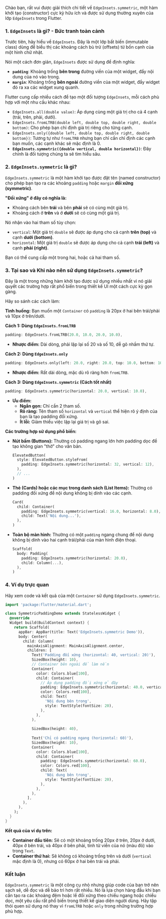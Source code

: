 Chào bạn, rất vui được giải thích chi tiết về `EdgeInsets.symmetric`, một hàm khởi tạo (constructor) cực kỳ hữu ích và được sử dụng thường xuyên của lớp `EdgeInsets` trong Flutter.

### 1. `EdgeInsets` là gì? - Bức tranh toàn cảnh

Trước tiên, hãy hiểu về `EdgeInsets`. Đây là một lớp bất biến (immutable class) dùng để biểu thị các khoảng cách bù trừ (offsets) từ bốn cạnh của một hình chữ nhật.

Nói một cách đơn giản, `EdgeInsets` được sử dụng để định nghĩa:
*   **`padding`**: Khoảng trống **bên trong** đường viền của một widget, đẩy nội dung của nó vào trong.
*   **`margin`**: Khoảng trống **bên ngoài** đường viền của một widget, đẩy widget đó ra xa các widget xung quanh.

Flutter cung cấp nhiều cách để tạo một đối tượng `EdgeInsets`, mỗi cách phù hợp với một nhu cầu khác nhau:
*   `EdgeInsets.all(double value)`: Áp dụng cùng một giá trị cho cả 4 cạnh (trái, trên, phải, dưới).
*   `EdgeInsets.fromLTRB(double left, double top, double right, double bottom)`: Cho phép bạn chỉ định giá trị riêng cho từng cạnh.
*   `EdgeInsets.only({double left, double top, double right, double bottom})`: Tương tự như `fromLTRB` nhưng bạn chỉ cần chỉ định các cạnh bạn muốn, các cạnh khác sẽ mặc định là 0.
*   **`EdgeInsets.symmetric({double vertical, double horizontal})`**: Đây chính là đối tượng chúng ta sẽ tìm hiểu sâu.

### 2. `EdgeInsets.symmetric` là gì?

`EdgeInsets.symmetric` là một hàm khởi tạo được đặt tên (named constructor) cho phép bạn tạo ra các khoảng `padding` hoặc `margin` **đối xứng (symmetric)**.

**"Đối xứng" ở đây có nghĩa là:**
*   Khoảng cách bên **trái** và bên **phải** sẽ có cùng một giá trị.
*   Khoảng cách ở **trên** và ở **dưới** sẽ có cùng một giá trị.

Nó nhận vào hai tham số tùy chọn:
*   `vertical`: Một giá trị `double` sẽ được áp dụng cho cả cạnh **trên (top)** và cạnh **dưới (bottom)**.
*   `horizontal`: Một giá trị `double` sẽ được áp dụng cho cả cạnh **trái (left)** và cạnh **phải (right)**.

Bạn có thể cung cấp một trong hai, hoặc cả hai tham số.

### 3. Tại sao và Khi nào nên sử dụng `EdgeInsets.symmetric`?

Đây là một trong những hàm khởi tạo được sử dụng nhiều nhất vì nó giải quyết các trường hợp rất phổ biến trong thiết kế UI một cách cực kỳ gọn gàng.

Hãy so sánh các cách làm:

**Tình huống:** Bạn muốn một `Container` có `padding` là 20px ở hai bên trái/phải và 10px ở trên/dưới.

**Cách 1: Dùng `EdgeInsets.fromLTRB`**
```dart
padding: EdgeInsets.fromLTRB(20.0, 10.0, 20.0, 10.0),
```
*   **Nhược điểm:** Dài dòng, phải lặp lại số 20 và số 10, dễ gõ nhầm thứ tự.

**Cách 2: Dùng `EdgeInsets.only`**
```dart
padding: EdgeInsets.only(left: 20.0, right: 20.0, top: 10.0, bottom: 10.0),
```
*   **Nhược điểm:** Rất dài dòng, mặc dù rõ ràng hơn `fromLTRB`.

**Cách 3: Dùng `EdgeInsets.symmetric` (Cách tốt nhất)**
```dart
padding: EdgeInsets.symmetric(horizontal: 20.0, vertical: 10.0),
```
*   **Ưu điểm:**
    *   **Ngắn gọn:** Chỉ cần 2 tham số.
    *   **Rõ ràng:** Tên tham số `horizontal` và `vertical` thể hiện rõ ý định của bạn là tạo padding đối xứng.
    *   **Ít lỗi:** Giảm thiểu việc lặp lại giá trị và gõ sai.

**Các trường hợp sử dụng phổ biến:**
*   **Nút bấm (Buttons):** Thường có padding ngang lớn hơn padding dọc để tạo không gian "thở" cho văn bản.
    ```dart
    ElevatedButton(
      style: ElevatedButton.styleFrom(
        padding: EdgeInsets.symmetric(horizontal: 32, vertical: 12),
      ),
      // ...
    )
    ```
*   **Thẻ (Cards) hoặc các mục trong danh sách (List Items):** Thường có padding đối xứng để nội dung không bị dính vào các cạnh.
    ```dart
    Card(
      child: Container(
        padding: EdgeInsets.symmetric(vertical: 16.0, horizontal: 8.0),
        child: Text('Nội dung...'),
      ),
    )
    ```
*   **Toàn bộ màn hình:** Thường có một `padding` ngang chung để nội dung không bị dính vào hai cạnh trái/phải của màn hình điện thoại.
    ```dart
    Scaffold(
      body: Padding(
        padding: EdgeInsets.symmetric(horizontal: 20.0),
        child: Column(...),
      ),
    )
    ```

### 4. Ví dụ trực quan

Hãy xem code và kết quả của một `Container` sử dụng `EdgeInsets.symmetric`.

```dart
import 'package:flutter/material.dart';

class SymmetricPaddingDemo extends StatelessWidget {
  @override
  Widget build(BuildContext context) {
    return Scaffold(
      appBar: AppBar(title: Text('EdgeInsets.symmetric Demo')),
      body: Center(
        child: Column(
          mainAxisAlignment: MainAxisAlignment.center,
          children: [
            Text('Padding đối xứng (horizontal: 40, vertical: 20)'),
            SizedBox(height: 10),
            // Container bên ngoài để làm nền
            Container(
              color: Colors.blue[100],
              child: Container(
                // Áp dụng padding đối xứng ở đây
                padding: EdgeInsets.symmetric(horizontal: 40.0, vertical: 20.0),
                color: Colors.red[100],
                child: Text(
                  'Nội dung bên trong',
                  style: TextStyle(fontSize: 20),
                ),
              ),
            ),
            
            SizedBox(height: 40),
            
            Text('Chỉ có padding ngang (horizontal: 60)'),
            SizedBox(height: 10),
            Container(
              color: Colors.blue[100],
              child: Container(
                padding: EdgeInsets.symmetric(horizontal: 60.0),
                color: Colors.red[100],
                child: Text(
                  'Nội dung bên trong',
                  style: TextStyle(fontSize: 20),
                ),
              ),
            ),
          ],
        ),
      ),
    );
  }
}
```

**Kết quả của ví dụ trên:**
*   **Container đầu tiên:** Sẽ có một khoảng trống 20px ở trên, 20px ở dưới, 40px ở bên trái, và 40px ở bên phải, tính từ viền của nó (màu đỏ) vào trong `Text`.
*   **Container thứ hai:** Sẽ không có khoảng trống trên và dưới (`vertical` mặc định là 0), nhưng có 60px ở hai bên trái và phải.

### Kết luận

`EdgeInsets.symmetric` là một công cụ nhỏ nhưng giúp code của bạn trở nên sạch sẽ, dễ đọc và dễ bảo trì hơn rất nhiều. Nó là lựa chọn hàng đầu khi bạn cần tạo ra các khoảng đệm hoặc lề đối xứng theo chiều ngang hoặc chiều dọc, một yêu cầu rất phổ biến trong thiết kế giao diện người dùng. Hãy tập thói quen sử dụng nó thay vì `fromLTRB` hoặc `only` trong những trường hợp phù hợp.
